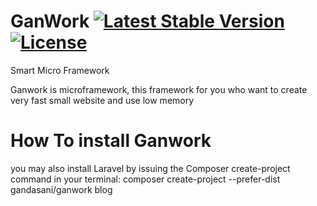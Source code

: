 # GanWork [![Latest Stable Version](https://poser.pugx.org/gandasani/ganwork/v/stable.svg)](https://packagist.org/packages/gandasani/ganwork) [![License](https://poser.pugx.org/gandasani/ganwork/license.svg)](https://packagist.org/packages/gandasani/ganwork)

Smart Micro Framework

Ganwork is microframework, this framework for you who want to create very fast small website and use low memory

# How To install Ganwork
you may also install Laravel by issuing the Composer create-project command in your terminal:
composer create-project --prefer-dist gandasani/ganwork blog